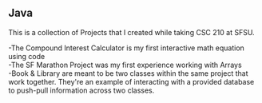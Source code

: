 ## Java

This is a collection of Projects that I created while taking CSC 210 at SFSU. 

-The Compound Interest Calculator is my first interactive math equation using code  
-The SF Marathon Project was my first experience working with Arrays  
-Book & Library are meant to be two classes within the same project that work together. They're an example of interacting with a provided database to push-pull information across two classes.
